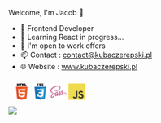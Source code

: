 Welcome, I'm Jacob 👋
- 🔭 Frontend Developer
- 🌱 Learning React in progress...
- 👯 I'm open to work offers
- 📫 Contact : contact@kubaczerepski.pl
- 🌐 Website : www.kubaczerepski.pl
 <div style = "display:inline-block; padding:10px;">
  <img height="32" width="32" src="https://raw.githubusercontent.com/github/explore/80688e429a7d4ef2fca1e82350fe8e3517d3494d/topics/html/html.png" />
  <img height="32" width="32" src="https://raw.githubusercontent.com/github/explore/80688e429a7d4ef2fca1e82350fe8e3517d3494d/topics/css/css.png" />
  <img height="32" width="32" src="https://raw.githubusercontent.com/github/explore/80688e429a7d4ef2fca1e82350fe8e3517d3494d/topics/sass/sass.png" />
  <img height="32" width="32" src="https://raw.githubusercontent.com/github/explore/80688e429a7d4ef2fca1e82350fe8e3517d3494d/topics/javascript/javascript.png" />
 </div>
 </br>
 <img src="https://github-readme-stats.vercel.app/api?username=kubaczerepski&&show_icons=true&title_color=ffffff&icon_color=bb2acf&text_color=daf7dc&bg_color=151515">
